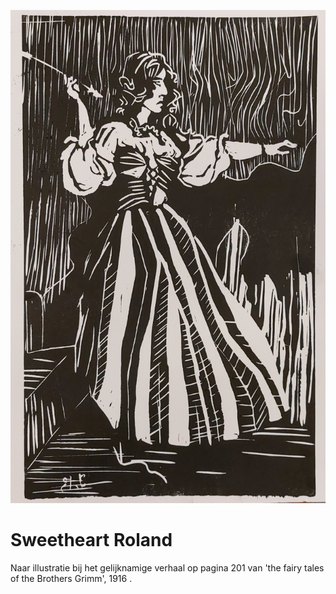 ![](sweetheart-roland.jpg)
# Sweetheart Roland
Naar illustratie bij het gelijknamige verhaal op pagina 201 van 'the fairy tales of the Brothers Grimm', 1916 .

